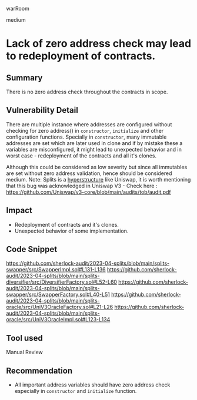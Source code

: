 warRoom

medium

# Lack of zero address check may lead to redeployment of contracts.

## Summary
There is no zero address check throughout the contracts in scope. 

## Vulnerability Detail
There are multiple instance where addresses are configured without checking for zero address() in `constructor`, `initialize` and other configuration functions. 
Specially in `constructor`, many immutable addresses are set which are later used in clone and if by mistake these a variables are misconfigured, it might lead to unexpected behavior and in worst case - redeployment of the contracts and all it's clones. 

Although this could be considered as low severity but since all immutables are set without zero address validation, hence should be considered medium.
Note:  Splits is a [hyperstructure](https://dev.docs.0xsplits.xyz/) like Uniswap, it is worth mentioning that this bug was  acknowledged in Uniswap V3 - Check here : https://github.com/Uniswap/v3-core/blob/main/audits/tob/audit.pdf 

## Impact
- Redeployment of contracts and it's clones. 
- Unexpected behavior of some implementation. 

## Code Snippet
https://github.com/sherlock-audit/2023-04-splits/blob/main/splits-swapper/src/SwapperImpl.sol#L131-L136
 https://github.com/sherlock-audit/2023-04-splits/blob/main/splits-diversifier/src/DiversifierFactory.sol#L52-L60
https://github.com/sherlock-audit/2023-04-splits/blob/main/splits-swapper/src/SwapperFactory.sol#L40-L51
https://github.com/sherlock-audit/2023-04-splits/blob/main/splits-oracle/src/UniV3OracleFactory.sol#L21-L26
https://github.com/sherlock-audit/2023-04-splits/blob/main/splits-oracle/src/UniV3OracleImpl.sol#L123-L134

## Tool used

Manual Review

## Recommendation
- All important address variables should have zero address check especially in `constructor` and `initialize` function. 